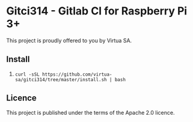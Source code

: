 # Gitci314 - Gitlab CI for Raspberry Pi 3+

This project is proudly offered to you by Virtua SA.

## Install

1. `curl -sSL https://github.com/virtua-sa/gitci314/tree/master/install.sh | bash`

## Licence

This project is published under the terms of the Apache 2.0 licence.